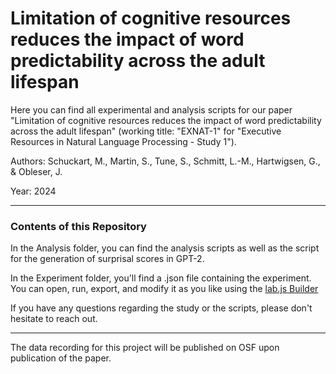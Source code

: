 # Limitation of cognitive resources reduces the impact of word predictability across the adult lifespan

Here you can find all experimental and analysis scripts for our paper "Limitation of cognitive resources reduces the impact of word predictability across the adult lifespan" (working title: "EXNAT-1" for "Executive Resources in Natural Language Processing - Study 1").

Authors: Schuckart, M., Martin, S., Tune, S., Schmitt, L.-M., Hartwigsen, G., & Obleser, J. 

Year: 2024 

___________________________________

### Contents of this Repository 

In the Analysis folder, you can find the analysis scripts as well as the script for the generation of surprisal scores in GPT-2.

In the Experiment folder, you'll find a .json file containing the experiment.
You can open, run, export, and modify it as you like using the [lab.js Builder](https://labjs.felixhenninger.com/)

If you have any questions regarding the study or the scripts, please don't hesitate to reach out.
___________________________________

The data recording for this project will be published on OSF upon publication of the paper. 



